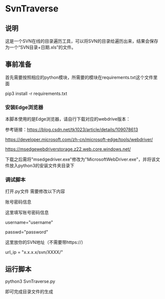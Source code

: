 # SvnTraverse

## 说明
这是一个SVN在线的目录遍历工具，可以将SVN的目录给遍历出来，结果会保存为一个“SVN目录+日期.xls”的文件。

## 事前准备
首先需要按照相应的python模块，所需要的模块在requirements.txt这个文件里面

pip3 install -r requirements.txt

### 安装Edge浏览器

本脚本使用的是Edge浏览器，请自行下载对应的webdrive版本：

参考链接：https://blog.csdn.net/tk1023/article/details/109078613

https://developer.microsoft.com/zh-cn/microsoft-edge/tools/webdriver/

https://msedgewebdriverstorage.z22.web.core.windows.net/

下载之后需将"msedgedriver.exe"修改为"MicrosoftWebDriver.exe"，并将该文件放入python3的安装文件夹目录下

### 调试脚本
打开.py文件 需要修改以下内容

账号密码信息

这里填写账号密码信息

username="username"

passwd="password"

这里放你的SVN地址（不需要带https://）

url_ip = "x.x.x.x/svn/XXXX/"

## 运行脚本
python3 SvnTraverse.py

即可完成目录文件的生成
